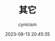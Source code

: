 ---
title: 其它
date: 2023-08-13 20:45:35
permalink: /pages/f344d070a1033ajm
author: cynicism
categories:
  - 《Spring5原理》
tags:
  - spring
---